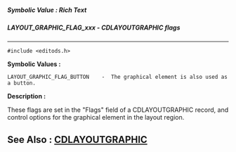 ##### Symbolic Value : Rich Text
##### LAYOUT_GRAPHIC_FLAG_xxx - CDLAYOUTGRAPHIC flags
---
```
#include <editods.h>
```

**Symbolic Values :**

	LAYOUT_GRAPHIC_FLAG_BUTTON	  -  The graphical element is also used as a button.


**Description :**

These flags are set in the &quot;Flags&quot; field of a CDLAYOUTGRAPHIC record, and control options for the graphical element in the layout region.


**See Also :**
[CDLAYOUTGRAPHIC](/domino-c-api-docs/reference/Data/CDLAYOUTGRAPHIC)
---
